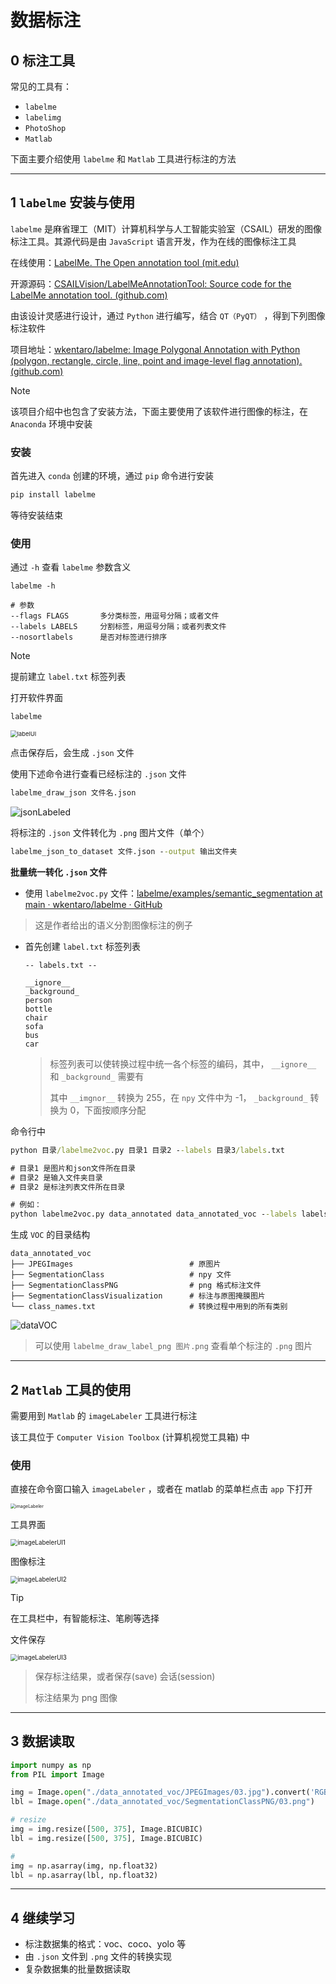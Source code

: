 # 数据标注

## 0 标注工具

常见的工具有：

- `labelme` 
- `labelimg` 
- `PhotoShop` 
- `Matlab` 

下面主要介绍使用 `labelme` 和 `Matlab` 工具进行标注的方法

---

## 1 `labelme` 安装与使用

`labelme` 是麻省理工（MIT）计算机科学与人工智能实验室（CSAIL）研发的图像标注工具。其源代码是由 `JavaScript` 语言开发，作为在线的图像标注工具

在线使用：[LabelMe. The Open annotation tool (mit.edu)](http://labelme.csail.mit.edu/Release3.0/)

开源源码：[CSAILVision/LabelMeAnnotationTool: Source code for the LabelMe annotation tool. (github.com)](https://github.com/CSAILVision/LabelMeAnnotationTool)

由该设计灵感进行设计，通过 `Python` 进行编写，结合 `QT（PyQT）` ，得到下列图像标注软件

项目地址：[wkentaro/labelme: Image Polygonal Annotation with Python (polygon, rectangle, circle, line, point and image-level flag annotation). (github.com)](https://github.com/wkentaro/labelme)

> [!NOTE]
>
> 该项目介绍中也包含了安装方法，下面主要使用了该软件进行图像的标注，在 `Anaconda` 环境中安装

### 安装

首先进入 `conda` 创建的环境，通过 `pip` 命令进行安装

```cmd
pip install labelme
```

等待安装结束

### 使用

通过 `-h` 查看 `labelme` 参数含义

```
labelme -h

# 参数
--flags FLAGS		多分类标签，用逗号分隔；或者文件
--labels LABELS		分割标签，用逗号分隔；或者列表文件
--nosortlabels		是否对标签进行排序
```

> [!NOTE]
>
> 提前建立 `label.txt` 标签列表

打开软件界面

```cmd
labelme
```

<img src="https://cdn.jsdelivr.net/gh/jermainn/imgpic@master/note_img/labelUI.png" alt="labelUI" style="zoom:67%;" />

点击保存后，会生成 `.json` 文件

使用下述命令进行查看已经标注的 `.json` 文件

```cmd
labelme_draw_json 文件名.json
```

<img src="https://cdn.jsdelivr.net/gh/jermainn/imgpic@master/note_img/jsonLabeled.webp" alt="jsonLabeled"  />

将标注的 `.json` 文件转化为 `.png` 图片文件（单个）

```cmd
labelme_json_to_dataset 文件.json --output 输出文件夹
```

**批量统一转化 `.json` 文件** 

-  使用 `labelme2voc.py` 文件：[labelme/examples/semantic_segmentation at main · wkentaro/labelme · GitHub](https://github.com/wkentaro/labelme/tree/main/examples/semantic_segmentation)

  > 这是作者给出的语义分割图像标注的例子

- 首先创建 `label.txt` 标签列表

  ```
  -- labels.txt --
  
  __ignore__
  _background_
  person
  bottle
  chair
  sofa
  bus
  car
  ```

  > 标签列表可以使转换过程中统一各个标签的编码，其中， `__ignore__` 和 `_background_` 需要有
  >
  > 其中 `__imgnor__` 转换为 255，在 `npy` 文件中为 -1， `_background_` 转换为 0，下面按顺序分配

命令行中

```cmd
python 目录/labelme2voc.py 目录1 目录2 --labels 目录3/labels.txt

# 目录1 是图片和json文件所在目录
# 目录2 是输入文件夹目录
# 目录2 是标注列表文件所在目录

# 例如：
python labelme2voc.py data_annotated data_annotated_voc --labels labels.txt
```

生成 `VOC` 的目录结构

```
data_annotated_voc
├── JPEGImages							# 原图片
├── SegmentationClass					# npy 文件
├── SegmentationClassPNG				# png 格式标注文件
├── SegmentationClassVisualization		# 标注与原图掩膜图片
└── class_names.txt						# 转换过程中用到的所有类别
```

![dataVOC](https://cdn.jsdelivr.net/gh/jermainn/imgpic@master/note_img/dataVOC.webp)

> 可以使用 `labelme_draw_label_png 图片.png` 查看单个标注的 `.png` 图片

---



## 2 `Matlab` 工具的使用

需要用到 `Matlab` 的 `imageLabeler` 工具进行标注

该工具位于 `Computer Vision Toolbox` (计算机视觉工具箱) 中

### 使用

直接在命令窗口输入 `imageLabeler` ，或者在 matlab 的菜单栏点击 `app` 下打开

<img src="https://cdn.jsdelivr.net/gh/jermainn/imgpic@master/note_img/imageLabeler.webp" alt="imageLabeler" style="zoom: 50%;" />

工具界面

<img src="https://cdn.jsdelivr.net/gh/jermainn/imgpic@master/note_img/imageLabelerUI1.webp" alt="imageLabelerUI1" style="zoom:70%;" />

图像标注

<img src="https://cdn.jsdelivr.net/gh/jermainn/imgpic@master/note_img/imageLabelerUI2.webp" alt="imageLabelerUI2" style="zoom:70%;" />

> [!TIP]
>
> 在工具栏中，有智能标注、笔刷等选择

文件保存

<img src="https://cdn.jsdelivr.net/gh/jermainn/imgpic@master/note_img/imageLabelerUI3.webp" alt="imageLabelerUI3" style="zoom:70%;" />

> 保存标注结果，或者保存(save) 会话(session)
>
> 标注结果为 png 图像

---



## 3 数据读取

```python
import numpy as np
from PIL import Image

img = Image.open("./data_annotated_voc/JPEGImages/03.jpg").convert('RGB')
lbl = Image.open("./data_annotated_voc/SegmentationClassPNG/03.png")

# resize
img = img.resize([500, 375], Image.BICUBIC)
lbl = img.resize([500, 375], Image.BICUBIC)

# 
img = np.asarray(img, np.float32)
lbl = np.asarray(lbl, np.float32)
```

---



## 4 继续学习

- 标注数据集的格式：voc、coco、yolo 等
- 由 `.json` 文件到 `.png` 文件的转换实现
- 复杂数据集的批量数据读取

